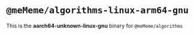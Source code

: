 # `@meMeme/algorithms-linux-arm64-gnu`

This is the **aarch64-unknown-linux-gnu** binary for `@meMeme/algorithms`
